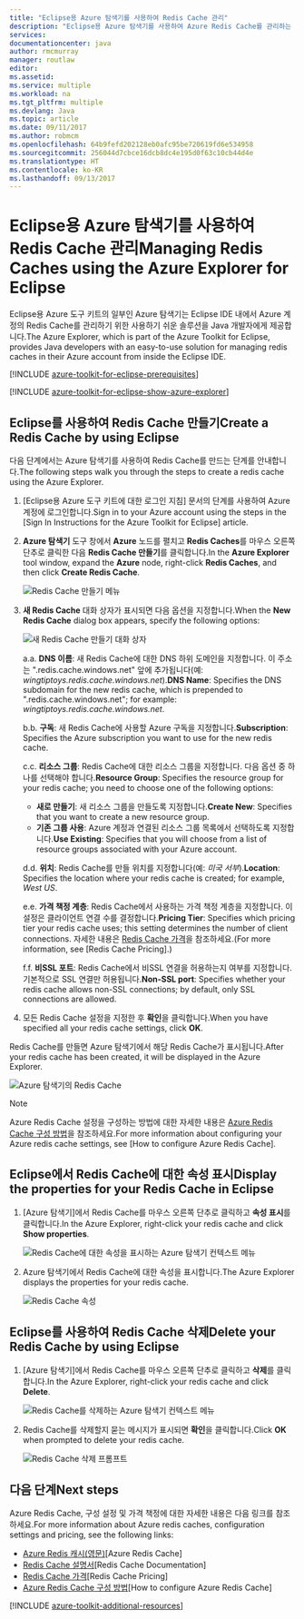 ```yaml
---
title: "Eclipse용 Azure 탐색기를 사용하여 Redis Cache 관리"
description: "Eclipse용 Azure 탐색기를 사용하여 Azure Redis Cache를 관리하는 방법을 알아봅니다."
services: 
documentationcenter: java
author: rmcmurray
manager: routlaw
editor: 
ms.assetid: 
ms.service: multiple
ms.workload: na
ms.tgt_pltfrm: multiple
ms.devlang: Java
ms.topic: article
ms.date: 09/11/2017
ms.author: robmcm
ms.openlocfilehash: 64b9fefd202128eb0afc95be720619fd6e534958
ms.sourcegitcommit: 256044d7cbce16dcb8dc4e195d0f63c10cb44d4e
ms.translationtype: HT
ms.contentlocale: ko-KR
ms.lasthandoff: 09/13/2017
---
```

# <a name="managing-redis-caches-using-the-azure-explorer-for-eclipse"></a><span data-ttu-id="55744-103">Eclipse용 Azure 탐색기를 사용하여 Redis Cache 관리</span><span class="sxs-lookup"><span data-stu-id="55744-103">Managing Redis Caches using the Azure Explorer for Eclipse</span></span>

<span data-ttu-id="55744-104">Eclipse용 Azure 도구 키트의 일부인 Azure 탐색기는 Eclipse IDE 내에서 Azure 계정의 Redis Cache를 관리하기 위한 사용하기 쉬운 솔루션을 Java 개발자에게 제공합니다.</span><span class="sxs-lookup"><span data-stu-id="55744-104">The Azure Explorer, which is part of the Azure Toolkit for Eclipse, provides Java developers with an easy-to-use solution for managing redis caches in their Azure account from inside the Eclipse IDE.</span></span>

[!INCLUDE [azure-toolkit-for-eclipse-prerequisites](../includes/azure-toolkit-for-eclipse-prerequisites.md)]

[!INCLUDE [azure-toolkit-for-eclipse-show-azure-explorer](../includes/azure-toolkit-for-eclipse-show-azure-explorer.md)]

## <a name="create-a-redis-cache-by-using-eclipse"></a><span data-ttu-id="55744-105">Eclipse를 사용하여 Redis Cache 만들기</span><span class="sxs-lookup"><span data-stu-id="55744-105">Create a Redis Cache by using Eclipse</span></span>

<span data-ttu-id="55744-106">다음 단계에서는 Azure 탐색기를 사용하여 Redis Cache를 만드는 단계를 안내합니다.</span><span class="sxs-lookup"><span data-stu-id="55744-106">The following steps walk you through the steps to create a redis cache using the Azure Explorer.</span></span>

1. <span data-ttu-id="55744-107">[Eclipse용 Azure 도구 키트에 대한 로그인 지침] 문서의 단계를 사용하여 Azure 계정에 로그인합니다.</span><span class="sxs-lookup"><span data-stu-id="55744-107">Sign in to your Azure account using the steps in the [Sign In Instructions for the Azure Toolkit for Eclipse] article.</span></span>

1. <span data-ttu-id="55744-108">**Azure 탐색기** 도구 창에서 **Azure** 노드를 펼치고 **Redis Caches**를 마우스 오른쪽 단추로 클릭한 다음 **Redis Cache 만들기**를 클릭합니다.</span><span class="sxs-lookup"><span data-stu-id="55744-108">In the **Azure Explorer** tool window, expand the **Azure** node, right-click **Redis Caches**, and then click **Create Redis Cache**.</span></span>

   ![Redis Cache 만들기 메뉴][CR01]

1. <span data-ttu-id="55744-110">**새 Redis Cache** 대화 상자가 표시되면 다음 옵션을 지정합니다.</span><span class="sxs-lookup"><span data-stu-id="55744-110">When the **New Redis Cache** dialog box appears, specify the following options:</span></span>

   ![새 Redis Cache 만들기 대화 상자][CR02]

   <span data-ttu-id="55744-112">a.</span><span class="sxs-lookup"><span data-stu-id="55744-112">a.</span></span> <span data-ttu-id="55744-113">**DNS 이름**: 새 Redis Cache에 대한 DNS 하위 도메인을 지정합니다. 이 주소는 ".redis.cache.windows.net" 앞에 추가됩니다(예: *wingtiptoys.redis.cache.windows.net*).</span><span class="sxs-lookup"><span data-stu-id="55744-113">**DNS Name**: Specifies the DNS subdomain for the new redis cache, which is prepended to ".redis.cache.windows.net"; for example: *wingtiptoys.redis.cache.windows.net*.</span></span>

   <span data-ttu-id="55744-114">b.</span><span class="sxs-lookup"><span data-stu-id="55744-114">b.</span></span> <span data-ttu-id="55744-115">**구독**: 새 Redis Cache에 사용할 Azure 구독을 지정합니다.</span><span class="sxs-lookup"><span data-stu-id="55744-115">**Subscription**: Specifies the Azure subscription you want to use for the new redis cache.</span></span>

   <span data-ttu-id="55744-116">c.</span><span class="sxs-lookup"><span data-stu-id="55744-116">c.</span></span> <span data-ttu-id="55744-117">**리소스 그룹**: Redis Cache에 대한 리소스 그룹을 지정합니다. 다음 옵션 중 하나를 선택해야 합니다.</span><span class="sxs-lookup"><span data-stu-id="55744-117">**Resource Group**: Specifies the resource group for your redis cache; you need to choose one of the following options:</span></span>
      * <span data-ttu-id="55744-118">**새로 만들기**: 새 리소스 그룹을 만들도록 지정합니다.</span><span class="sxs-lookup"><span data-stu-id="55744-118">**Create New**: Specifies that you want to create a new resource group.</span></span>
      * <span data-ttu-id="55744-119">**기존 그룹 사용**: Azure 계정과 연결된 리소스 그룹 목록에서 선택하도록 지정합니다.</span><span class="sxs-lookup"><span data-stu-id="55744-119">**Use Existing**: Specifies that you will choose from a list of resource groups associated with your Azure account.</span></span>

   <span data-ttu-id="55744-120">d.</span><span class="sxs-lookup"><span data-stu-id="55744-120">d.</span></span> <span data-ttu-id="55744-121">**위치**: Redis Cache를 만들 위치를 지정합니다(예: *미국 서부*).</span><span class="sxs-lookup"><span data-stu-id="55744-121">**Location**: Specifies the location where your redis cache is created; for example, *West US*.</span></span>

   <span data-ttu-id="55744-122">e.</span><span class="sxs-lookup"><span data-stu-id="55744-122">e.</span></span> <span data-ttu-id="55744-123">**가격 책정 계층**: Redis Cache에서 사용하는 가격 책정 계층을 지정합니다. 이 설정은 클라이언트 연결 수를 결정합니다.</span><span class="sxs-lookup"><span data-stu-id="55744-123">**Pricing Tier**: Specifies which pricing tier your redis cache uses; this setting determines the number of client connections.</span></span> <span data-ttu-id="55744-124">자세한 내용은 [Redis Cache 가격]을 참조하세요.</span><span class="sxs-lookup"><span data-stu-id="55744-124">(For more information, see [Redis Cache Pricing].)</span></span>

   <span data-ttu-id="55744-125">f.</span><span class="sxs-lookup"><span data-stu-id="55744-125">f.</span></span> <span data-ttu-id="55744-126">**비SSL 포트**: Redis Cache에서 비SSL 연결을 허용하는지 여부를 지정합니다. 기본적으로 SSL 연결만 허용됩니다.</span><span class="sxs-lookup"><span data-stu-id="55744-126">**Non-SSL port**: Specifies whether your redis cache allows non-SSL connections; by default, only SSL connections are allowed.</span></span>

1. <span data-ttu-id="55744-127">모든 Redis Cache 설정을 지정한 후 **확인**을 클릭합니다.</span><span class="sxs-lookup"><span data-stu-id="55744-127">When you have specified all your redis cache settings, click **OK**.</span></span>

<span data-ttu-id="55744-128">Redis Cache를 만들면 Azure 탐색기에서 해당 Redis Cache가 표시됩니다.</span><span class="sxs-lookup"><span data-stu-id="55744-128">After your redis cache has been created, it will be displayed in the Azure Explorer.</span></span>

   ![Azure 탐색기의 Redis Cache][CR03]

> [!NOTE]
>
> <span data-ttu-id="55744-130">Azure Redis Cache 설정을 구성하는 방법에 대한 자세한 내용은 [Azure Redis Cache 구성 방법]을 참조하세요.</span><span class="sxs-lookup"><span data-stu-id="55744-130">For more information about configuring your Azure redis cache settings, see [How to configure Azure Redis Cache].</span></span>
>

## <a name="display-the-properties-for-your-redis-cache-in-eclipse"></a><span data-ttu-id="55744-131">Eclipse에서 Redis Cache에 대한 속성 표시</span><span class="sxs-lookup"><span data-stu-id="55744-131">Display the properties for your Redis Cache in Eclipse</span></span>

1. <span data-ttu-id="55744-132">[Azure 탐색기]에서 Redis Cache를 마우스 오른쪽 단추로 클릭하고 **속성 표시**를 클릭합니다.</span><span class="sxs-lookup"><span data-stu-id="55744-132">In the Azure Explorer, right-click your redis cache and click **Show properties**.</span></span>

   ![Redis Cache에 대한 속성을 표시하는 Azure 탐색기 컨텍스트 메뉴][SP01]

1. <span data-ttu-id="55744-134">Azure 탐색기에서 Redis Cache에 대한 속성을 표시합니다.</span><span class="sxs-lookup"><span data-stu-id="55744-134">The Azure Explorer displays the properties for your redis cache.</span></span>

   ![Redis Cache 속성][SP02]

## <a name="delete-your-redis-cache-by-using-eclipse"></a><span data-ttu-id="55744-136">Eclipse를 사용하여 Redis Cache 삭제</span><span class="sxs-lookup"><span data-stu-id="55744-136">Delete your Redis Cache by using Eclipse</span></span>

1. <span data-ttu-id="55744-137">[Azure 탐색기]에서 Redis Cache를 마우스 오른쪽 단추로 클릭하고 **삭제**를 클릭합니다.</span><span class="sxs-lookup"><span data-stu-id="55744-137">In the Azure Explorer, right-click your redis cache and click **Delete**.</span></span>

   ![Redis Cache를 삭제하는 Azure 탐색기 컨텍스트 메뉴][DE01]

1. <span data-ttu-id="55744-139">Redis Cache를 삭제할지 묻는 메시지가 표시되면 **확인**을 클릭합니다.</span><span class="sxs-lookup"><span data-stu-id="55744-139">Click **OK** when prompted to delete your redis cache.</span></span>

   ![Redis Cache 삭제 프롬프트][DE02]

## <a name="next-steps"></a><span data-ttu-id="55744-141">다음 단계</span><span class="sxs-lookup"><span data-stu-id="55744-141">Next steps</span></span>

<span data-ttu-id="55744-142">Azure Redis Cache, 구성 설정 및 가격 책정에 대한 자세한 내용은 다음 링크를 참조하세요.</span><span class="sxs-lookup"><span data-stu-id="55744-142">For more information about Azure redis caches, configuration settings and pricing, see the following links:</span></span>

* <span data-ttu-id="55744-143">[Azure Redis 캐시(영문)]</span><span class="sxs-lookup"><span data-stu-id="55744-143">[Azure Redis Cache]</span></span>
* <span data-ttu-id="55744-144">[Redis Cache 설명서]</span><span class="sxs-lookup"><span data-stu-id="55744-144">[Redis Cache Documentation]</span></span>
* <span data-ttu-id="55744-145">[Redis Cache 가격]</span><span class="sxs-lookup"><span data-stu-id="55744-145">[Redis Cache Pricing]</span></span>
* <span data-ttu-id="55744-146">[Azure Redis Cache 구성 방법]</span><span class="sxs-lookup"><span data-stu-id="55744-146">[How to configure Azure Redis Cache]</span></span>

[!INCLUDE [azure-toolkit-additional-resources](../includes/azure-toolkit-additional-resources.md)]

<!-- URL List -->

[Redis Cache 가격]: https://azure.microsoft.com/pricing/details/cache/
[Azure Redis 캐시(영문)]: https://azure.microsoft.com/services/cache/
[Redis Cache 설명서]: /azure/redis-cache/
[Azure Redis Cache 구성 방법]: /azure/redis-cache/cache-configure

<!-- IMG List -->

[CR01]: media/azure-toolkit-for-eclipse-managing-redis-caches-using-azure-explorer/CR01.png
[CR02]: media/azure-toolkit-for-eclipse-managing-redis-caches-using-azure-explorer/CR02.png
[CR03]: media/azure-toolkit-for-eclipse-managing-redis-caches-using-azure-explorer/CR03.png

[SP01]: media/azure-toolkit-for-eclipse-managing-redis-caches-using-azure-explorer/SP01.png
[SP02]: media/azure-toolkit-for-eclipse-managing-redis-caches-using-azure-explorer/SP02.png

[DE01]: media/azure-toolkit-for-eclipse-managing-redis-caches-using-azure-explorer/DE01.png
[DE02]: media/azure-toolkit-for-eclipse-managing-redis-caches-using-azure-explorer/DE02.png
